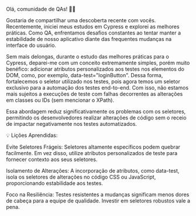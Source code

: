 Olá, comunidade de QAs! 👋✨

Gostaria de compartilhar uma descoberta recente com vocês. Recentemente, iniciei meus estudos em Cypress e explorei as melhores práticas. Como QA, enfrentamos desafios constantes ao tentar manter a estabilidade de nosso aplicativo diante das frequentes mudanças na interface do usuário.

Sem mais delongas, durante o estudo das melhores práticas para o Cypress, deparei-me com um conceito extremamente simples, porém muito benéfico: adicionar atributos personalizados aos testes nos elementos do DOM, como, por exemplo, data-test="loginButton". Dessa forma, fortalecemos o seletor utilizado nos testes, pois agora temos um seletor exclusivo para a automação dos testes end-to-end. Com isso, não estamos mais sujeitos a execuções de teste com falhas decorrentes as alterações em classes ou IDs (sem mencionar o XPath).

Essa abordagem reduz significativamente os problemas com os seletores, permitindo os desenvolvedores realizar alterações de código sem o receio de impactar negativamente nos testes automatizados.

💡 Lições Aprendidas:

Evite Seletores Frágeis: Seletores altamente específicos podem quebrar facilmente. Em vez disso, utilize atributos personalizados de teste para fornecer contexto aos seus seletores.

Isolamento de Alterações: A incorporação de atributos, como data-test, isola os seletores de alterações no código CSS ou JavaScript, proporcionando estabilidade aos testes.

Foco na Resiliência: Testes resistentes a mudanças significam menos dores de cabeça para a equipe de qualidade. Investir em seletores robustos vale a pena.
